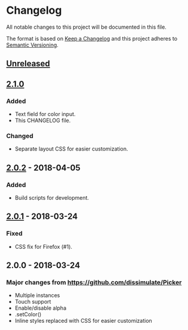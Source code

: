 # Changelog
All notable changes to this project will be documented in this file.

The format is based on [Keep a Changelog](http://keepachangelog.com/en/1.0.0/)
and this project adheres to [Semantic Versioning](http://semver.org/spec/v2.0.0.html).


## [Unreleased]


## [2.1.0]
### Added
- Text field for color input.
- This CHANGELOG file.

### Changed
- Separate layout CSS for easier customization.


## [2.0.2] - 2018-04-05
### Added
- Build scripts for development.


## [2.0.1] - 2018-03-24
### Fixed
- CSS fix for Firefox (#1).


## 2.0.0 - 2018-03-24

### Major changes from https://github.com/dissimulate/Picker
- Multiple instances
- Touch support
- Enable/disable alpha
- .setColor()
- Inline styles replaced with CSS for easier customization


[Unreleased]: https://github.com/Sphinxxxx/vanilla-picker/compare/v2.1.0...HEAD
[2.1.0]: https://github.com/Sphinxxxx/vanilla-picker/compare/v2.0.2...v2.1.0
[2.0.2]: https://github.com/Sphinxxxx/vanilla-picker/compare/v2.0.1...v2.0.2
[2.0.1]: https://github.com/Sphinxxxx/vanilla-picker/compare/v2.0.0...v2.0.1

